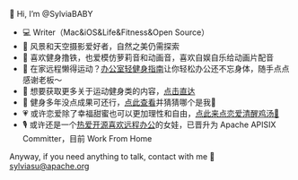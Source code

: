 👋 Hi, I’m @SylviaBABY
- 💻 Writer（Mac&iOS&Life&Fitness&Open Source）
- 🌱 风景和天空摄影爱好者，自然之美仍需探索
- 💞️ 喜欢健身撸铁，也爱模仿萝莉音和动画音，喜欢自娱自乐给动画片配音
- 📣 在家远程懒得运动？[办公室轻健身指南](https://sspai.com/series/79)让你轻松办公还不忘身体，随手点点感谢老板～
- 📖 想要获取更多关于运动健身类的内容，[点击直达](https://sspai.com/u/sylvia/posts)
- 👀 健身多年没点成果可还行，[点此查看](https://sspai.com/post/68828)并猜猜哪个是我🤪
- 💗 或许恋爱除了幸福甜蜜也可以更加理性和自由，[点此来点恋爱清醒鸡汤🍺](https://sspai.com/post/71315)
- 🎙️ 或许还是一个[热爱开源喜欢远程办公](https://eleduck.com/posts/rdfEoD)的女娃，已晋升为 Apache APISIX Committer，目前 Work From Home 

Anyway, if you need anything to talk, contact with me 📮sylviasu@apache.org
<!---
SylviaBABY/SylviaBABY is a ✨ special ✨ repository because its `README.md` (this file) appears on your GitHub profile.
You can click the Preview link to take a look at your changes.
--->

